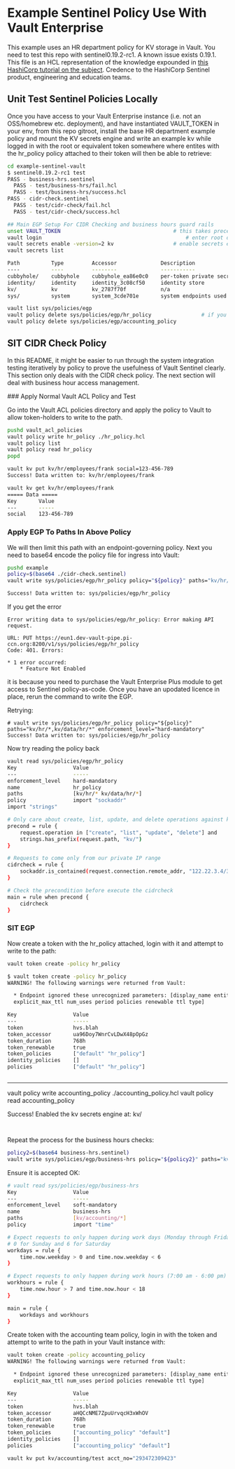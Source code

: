 # Example Sentinel Policy Use With Vault Enterprise

This example uses an HR department policy for KV storage in Vault. You need to test this repo with sentinel0.19.2-rc1. A known issue exists 0.19.1.
This file is an HCL representation of the knowledge expounded in [this HashiCorp tutorial on the subject](https://developer.hashicorp.com/vault/tutorials/policies/sentinel#write-sentinel-policies).
Credence to the HashiCorp Sentinel product, engineering and education teams.

## Unit Test Sentinel Policies Locally

Once you have access to your Vault Enterprise instance (i.e. not an OSS/homebrew etc. deployment), and have instantiated VAULT_TOKEN in your env, from this repo gitroot, install the base HR department example policy and mount the KV secrets engine and write an example kv while logged in with the root or equivalent token somewhere where entites with the hr_policy policy attached to their token will then be able to retrieve:

```bash
cd example-sentinel-vault
$ sentinel0.19.2-rc1 test
PASS - business-hrs.sentinel
  PASS - test/business-hrs/fail.hcl
  PASS - test/business-hrs/success.hcl
PASS - cidr-check.sentinel
  PASS - test/cidr-check/fail.hcl
  PASS - test/cidr-check/success.hcl

## Main EGP Setup For CIDR Checking and business hours guard rails
unset VAULT_TOKEN                                    # this takes precedence over operations below
vault login 		                                     # enter root or equivalent token for your dev instance
vault secrets enable -version=2 kv                   # enable secrets engine at default path and check
vault secrets list

Path          Type         Accessor              Description
----          ----         --------              -----------
cubbyhole/    cubbyhole    cubbyhole_ea86e0c0    per-token private secret storage
identity/     identity     identity_3c08cf50     identity store
kv/           kv           kv_2787f70f           n/a
sys/          system       system_3cde701e       system endpoints used for control, policy and debugging

vault list sys/policies/egp													      # check to see if any policies are in place already
vault policy delete sys/policies/egp/hr_policy			      # if you're tidying up between demos
vault policy delete sys/policies/egp/accounting_policy
```

## SIT CIDR Check Policy

In this README, it might be easier to run through the system integration testing iteratively by policy to prove the usefulness of Vault Sentinel clearly.
This section only deals with the CIDR check policy.  The next section will deal with business hour access management.

### Apply Normal Vault ACL Policy and Test

Go into the Vault ACL policies directory and apply the policy to Vault to allow token-holders to write to the path.

```bash
pushd vault_acl_policies
vault policy write hr_policy ./hr_policy.hcl
vault policy list
vault policy read hr_policy
popd

vault kv put kv/hr/employees/frank social=123-456-789
Success! Data written to: kv/hr/employees/frank

vault kv get kv/hr/employees/frank
===== Data =====
Key       Value
---       -----
social    123-456-789
```

### Apply EGP To Paths In Above Policy

We will then limit this path with an endpoint-governing policy. Next you need to base64 encode the policy file for ingress into Vault:

```bash
pushd example
policy=$(base64 ./cidr-check.sentinel)
vault write sys/policies/egp/hr_policy policy="${policy}" paths="kv/hr/*,kv/data/hr/*" enforcement_level="hard-mandatory"

Success! Data written to: sys/policies/egp/hr_policy
```

If you get the error
```
Error writing data to sys/policies/egp/hr_policy: Error making API request.

URL: PUT https://eun1.dev-vault-pipe.pi-ccn.org:8200/v1/sys/policies/egp/hr_policy
Code: 401. Errors:

* 1 error occurred:
	* Feature Not Enabled
```

it is because you need to purchase the Vault Enterprise Plus module to get access to Sentinel policy-as-code.  Once you have an upodated licence in place, rerun the command to write the EGP.

Retrying:

```
# vault write sys/policies/egp/hr_policy policy="${policy}" paths="kv/hr/*,kv/data/hr/*" enforcement_level="hard-mandatory"
Success! Data written to: sys/policies/egp/hr_policy
```

Now try reading the policy back
```bash
vault read sys/policies/egp/hr_policy
Key                  Value
---                  -----
enforcement_level    hard-mandatory
name                 hr_policy
paths                [kv/hr/* kv/data/hr/*]
policy               import "sockaddr"
import "strings"

# Only care about create, list, update, and delete operations against kv path
precond = rule {
	request.operation in ["create", "list", "update", "delete"] and
	strings.has_prefix(request.path, "kv/")
}

# Requests to come only from our private IP range
cidrcheck = rule {
	sockaddr.is_contained(request.connection.remote_addr, "122.22.3.4/32")
}

# Check the precondition before execute the cidrcheck
main = rule when precond {
	cidrcheck
}
```

### SIT EGP

Now create a token with the hr_policy attached, login with it and attempt to write to the path:

```bash
vault token create -policy hr_policy

$ vault token create -policy hr_policy
WARNING! The following warnings were returned from Vault:

  * Endpoint ignored these unrecognized parameters: [display_name entity_alias
  explicit_max_ttl num_uses period policies renewable ttl type]

Key                  Value
---                  -----
token                hvs.blah
token_accessor       ua96Doy7WnrCvLDwX48pOpGz
token_duration       768h
token_renewable      true
token_policies       ["default" "hr_policy"]
identity_policies    []
policies             ["default" "hr_policy"]
```

```bash

```


--------------------------------------------------------------




vault policy write accounting_policy ./accounting_policy.hcl
vault policy read accounting_policy

Success! Enabled the kv secrets engine at: kv/


```


```

Repeat the process for the business hours checks:
```bash
policy2=$(base64 business-hrs.sentinel)
vault write sys/policies/egp/business-hrs policy="${policy2}" paths="kv/accounting/*" enforcement_level="soft-mandatory"  # note soft-mandatory on this one
```

Ensure it is accepted OK:
```bash
# vault read sys/policies/egp/business-hrs
Key                  Value
---                  -----
enforcement_level    soft-mandatory
name                 business-hrs
paths                [kv/accounting/*]
policy               import "time"

# Expect requests to only happen during work days (Monday through Friday)
# 0 for Sunday and 6 for Saturday
workdays = rule {
	time.now.weekday > 0 and time.now.weekday < 6
}

# Expect requests to only happen during work hours (7:00 am - 6:00 pm)
workhours = rule {
	time.now.hour > 7 and time.now.hour < 18
}

main = rule {
	workdays and workhours
}
```

Create token with the accounting team policy, login in with the token and attempt to write to the path in your Vault instance with:
```bash
vault token create -policy accounting_policy
WARNING! The following warnings were returned from Vault:

  * Endpoint ignored these unrecognized parameters: [display_name entity_alias
  explicit_max_ttl num_uses period policies renewable ttl type]

Key                  Value
---                  -----
token                hvs.blah
token_accessor       aHQCcNME7ZpuUrvqcH3xWhOV
token_duration       768h
token_renewable      true
token_policies       ["accounting_policy" "default"]
identity_policies    []
policies             ["accounting_policy" "default"]

vault kv put kv/accounting/test acct_no="293472309423"
```


